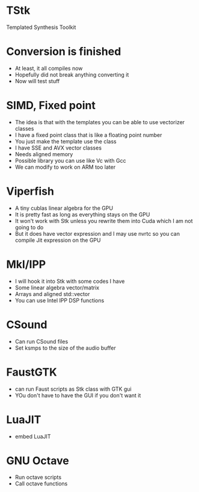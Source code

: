 # TStk
Templated Synthesis Toolkit

# Conversion is finished
* At least, it all compiles now
* Hopefully did not break anything converting it
* Now will test stuff 

# SIMD, Fixed point
* The idea is that with the templates you can be able to use vectorizer classes
* I have a fixed point class that is like a floating point number
* You just make the template use the class
* I have SSE and AVX vector classes
* Needs aligned memory
* Possible library you can use like Vc with Gcc 
* We can modify to work on ARM too later

# Viperfish
* A tiny cublas linear algebra for the GPU
* It is pretty fast as long as everything stays on the GPU
* It won't work with Stk unless you rewrite them into Cuda which I am not going to do
* But it does have vector expression and I may use nvrtc so you can compile Jit expression on the GPU

# Mkl/IPP
* I will hook it into Stk with some codes I have
* Some linear algebra vector/matrix
* Arrays and aligned std::vector
* You can use Intel IPP DSP functions

# CSound
* Can run CSound files
* Set ksmps to the size of the audio buffer

# FaustGTK
* can run Faust scripts as Stk class with GTK gui
* YOu don't have to have the GUI if you don't want it

# LuaJIT
* embed LuaJIT 

# GNU Octave
* Run octave scripts
* Call octave functions

